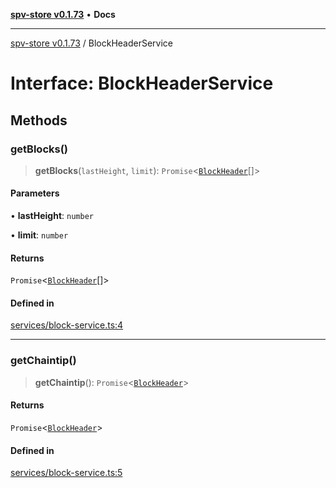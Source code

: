 [**spv-store v0.1.73**](../README.md) • **Docs**

***

[spv-store v0.1.73](../globals.md) / BlockHeaderService

# Interface: BlockHeaderService

## Methods

### getBlocks()

> **getBlocks**(`lastHeight`, `limit`): `Promise`\<[`BlockHeader`](BlockHeader.md)[]\>

#### Parameters

• **lastHeight**: `number`

• **limit**: `number`

#### Returns

`Promise`\<[`BlockHeader`](BlockHeader.md)[]\>

#### Defined in

[services/block-service.ts:4](https://github.com/bitcoin-sv/spv-store/blob/9735342843cd2ea4b04983988f1fa98b59c98947/src/services/block-service.ts#L4)

***

### getChaintip()

> **getChaintip**(): `Promise`\<[`BlockHeader`](BlockHeader.md)\>

#### Returns

`Promise`\<[`BlockHeader`](BlockHeader.md)\>

#### Defined in

[services/block-service.ts:5](https://github.com/bitcoin-sv/spv-store/blob/9735342843cd2ea4b04983988f1fa98b59c98947/src/services/block-service.ts#L5)
